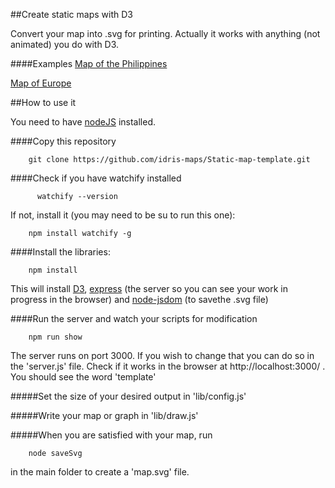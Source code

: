 ##Create static maps with D3

Convert your map into .svg for printing. Actually it works with anything (not animated) you do with D3.

####Examples
[Map of the Philippines](https://raw.githubusercontent.com/idris-maps/map-of-the-philippines/master/map.png)

[Map of Europe](https://raw.githubusercontent.com/idris-maps/map-of-europe/master/map.png)

##How to use it

You need to have [nodeJS](https://nodejs.org) installed. 

####Copy this repository

```
    git clone https://github.com/idris-maps/Static-map-template.git
```

####Check if you have watchify installed

```
      watchify --version
```

If not, install it (you may need to be su to run this one):

```
    npm install watchify -g
```

####Install the libraries:

```
    npm install
```

This will install [D3](http://d3js.org/), [express](http://expressjs.com/) (the server so you can see your work in progress in the browser) and [node-jsdom](https://www.npmjs.com/package/node-jsdom) (to savethe .svg file)

####Run the server and watch your scripts for modification

```
    npm run show
```

The server runs on port 3000. If you wish to change that you can do so in the 'server.js' file. Check if it works in the browser at http://localhost:3000/ . You should see the word 'template' 

#####Set the size of your desired output in 'lib/config.js' 

#####Write your map or graph in 'lib/draw.js'

#####When you are satisfied with your map, run

```
    node saveSvg
```

in the main folder to create a 'map.svg' file.

	
